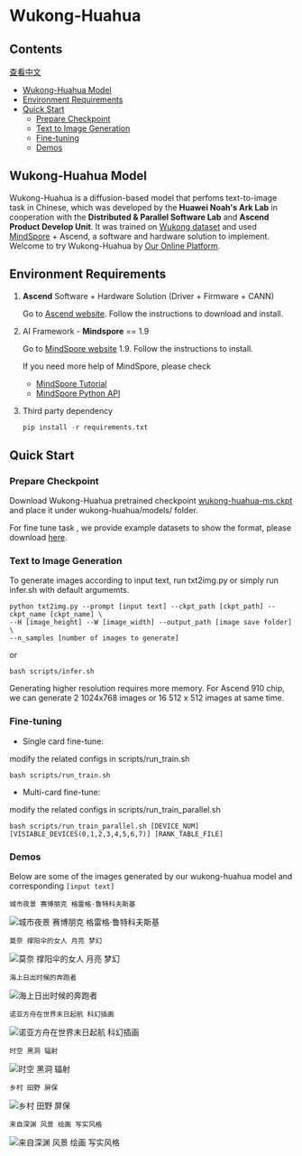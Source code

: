 # Wukong-Huahua
## Contents

[查看中文](./README.md)

- [Wukong-Huahua Model](#wukong-huahua-model)
- [Environment Requirements](#environment-requirements)
- [Quick Start](#quick-start)
  - [Prepare Checkpoint](#prepare-checkpoint)
  - [Text to Image Generation](#text-to-image-generation)
  - [Fine-tuning](#fine-tuning)
  - [Demos](#demos)

## Wukong-Huahua Model

Wukong-Huahua is a diffusion-based model that perfoms text-to-image task in Chinese, which was developed by the **Huawei Noah's Ark Lab** in cooperation with the **Distributed & Parallel Software Lab** and **Ascend Product Develop Unit**. It was trained on [Wukong dataset](https://wukong-dataset.github.io/wukong-dataset/)  and used [MindSpore](https://www.mindspore.cn/en) + Ascend, a software and hardware solution to implement. Welcome to try Wukong-Huahua by [Our Online Platform](https://xihe.mindspore.cn/modelzoo/wukong).

## Environment Requirements

1. **Ascend** Software + Hardware Solution (Driver + Firmware + CANN)
	
	Go to [Ascend website](<https://www.hiascend.com/software/cann/commercial>). Follow the instructions to download and install.
2. AI Framework - **Mindspore** == 1.9

	  Go to [MindSpore website](https://www.mindspore.cn/en "MindSpore")  1.9. Follow the instructions to install.
	 
	  If you need more help of MindSpore, please check
	  - [MindSpore Tutorial](https://www.mindspore.cn/tutorials/en/master/index.html)
	  - [MindSpore Python API](https://www.mindspore.cn/docs/en/master/index.htmll)		
	  
3. Third party dependency
   ```python
   pip install -r requirements.txt
   ```


## Quick Start

### Prepare Checkpoint

Download Wukong-Huahua pretrained checkpoint [wukong-huahua-ms.ckpt](https://download.mindspore.cn/toolkits/minddiffusion/wukong-huahua/wukong-huahua-ms.ckpt) and place it under wukong-huahua/models/ folder.

For fine tune task , we provide example datasets to show the format, please download [here](https://opt-release.obs.cn-central-221.ovaijisuan.com/wukonghuahua/dataset.tar.gz).

### Text to Image Generation

To generate images according to input text, run txt2img.py or simply run infer.sh with default argumemts.

```shell
python txt2img.py --prompt [input text] --ckpt_path [ckpt_path] --ckpt_name [ckpt_name] \
--H [image_height] --W [image_width] --output_path [image save folder] \
--n_samples [number of images to generate]
```
or
```shell
bash scripts/infer.sh
```

Generating higher resolution requires more memory. For Ascend 910 chip, we can generate 2 1024x768 images or 16 512 x 512 images at same time.

### Fine-tuning

- Single card fine-tune:

modify the related configs in scripts/run_train.sh

```
bash scripts/run_train.sh
```

- Multi-card fine-tune:

modify the related configs in scripts/run_train_parallel.sh

```
bash scripts/run_train_parallel.sh [DEVICE_NUM] [VISIABLE_DEVICES(0,1,2,3,4,5,6,7)] [RANK_TABLE_FILE]
```

### Demos

Below are some of the images generated by our wukong-huahua model and corresponding `[input text]`

```
城市夜景 赛博朋克 格雷格·鲁特科夫斯基
```

![城市夜景 赛博朋克 格雷格·鲁特科夫斯基](demo/城市夜景%20赛博朋克%20格雷格·鲁特科夫斯基.png)

```
莫奈 撑阳伞的女人 月亮 梦幻
```

![莫奈 撑阳伞的女人 月亮 梦幻](demo/莫奈%20撑阳伞的女人%20月亮%20梦幻.png)

```
海上日出时候的奔跑者
```

![海上日出时候的奔跑者](demo/海上日出时候的奔跑者.png)

```
诺亚方舟在世界末日起航 科幻插画
```

![诺亚方舟在世界末日起航 科幻插画](demo/诺亚方舟在世界末日起航%20科幻插画.png)

```
时空 黑洞 辐射
```

![时空 黑洞 辐射](demo/时空%20黑洞%20辐射.png)

```
乡村 田野 屏保
```

![乡村 田野 屏保](demo/乡村%20田野%20屏保.png)

```
来自深渊 风景 绘画 写实风格
```

![来自深渊 风景 绘画 写实风格](demo/来自深渊%20风景%20绘画%20写实风格.png)
